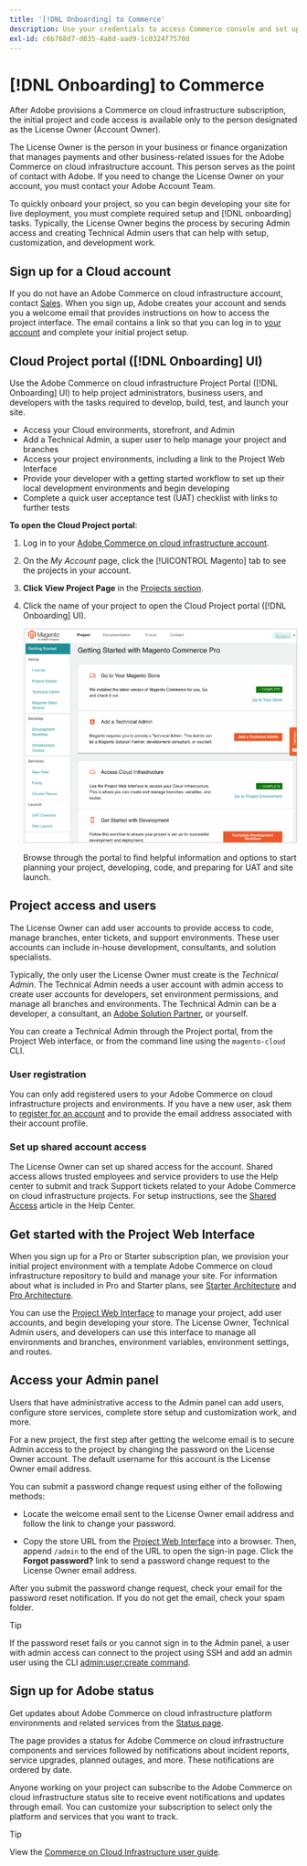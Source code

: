```yaml
---
title: '[!DNL Onboarding] to Commerce'
description: Use your credentials to access Commerce console and set up a Commerce on cloud infrastructure project.
exl-id: c6b768d7-d835-4a8d-aad9-1c0324f7570d
---
```

# [!DNL Onboarding] to Commerce

After Adobe provisions a Commerce on cloud infrastructure subscription, the initial project and code access is available only to the person designated as the License Owner (Account Owner).

The License Owner is the person in your business or finance organization that manages payments and other business-related issues for the Adobe Commerce on cloud infrastructure account. This person serves as the point of contact with Adobe. If you need to change the License Owner on your account, you must contact your Adobe Account Team.

To quickly onboard your project, so you can begin developing your site for live deployment, you must complete required setup and [!DNL onboarding] tasks. Typically, the License Owner begins the process by securing Admin access and creating Technical Admin users that can help with setup, customization, and development work.

## Sign up for a Cloud account

If you do not have an Adobe Commerce on cloud infrastructure account, contact [Sales][]. When you sign up, Adobe creates your account and sends you a welcome email that provides instructions on how to access the project interface. The email contains a link so that you can log in to [your account](https://accounts.magento.cloud/user) and complete your initial project setup.

## Cloud Project portal ([!DNL Onboarding] UI)

Use the Adobe Commerce on cloud infrastructure Project Portal ([!DNL Onboarding] UI) to help project administrators, business users, and developers with the tasks required to develop, build, test, and launch your site.

- Access your Cloud environments, storefront, and Admin
- Add a Technical Admin, a super user to help manage your project and branches
- Access your project environments, including a link to the Project Web Interface
- Provide your developer with a getting started workflow to set up their local development environments and begin developing
- Complete a quick user acceptance test (UAT) checklist with links to further tests

**To open the Cloud Project portal**:

1. Log in to your [Adobe Commerce on cloud infrastructure account](https://account.magento.com/customer/account/).

1. On the _My Account_ page, click the [!UICONTROL Magento] tab to see the projects in your account.

1. **Click View Project Page** in the [Projects section](https://cloud.magento.com/cloud/project/subscriptions/).

1. Click the name of your project to open the Cloud Project portal ([!DNL Onboarding] UI).

   ![Cloud project portal](../assets/onboarding-ui.png)

   Browse through the portal to find helpful information and options to start planning your project, developing, code, and preparing for UAT and site launch.

## Project access and users

The License Owner can add user accounts to provide access to code, manage
branches, enter tickets, and support environments. These user accounts can include in-house development, consultants, and solution specialists.

Typically, the only user the License Owner must create is the _Technical Admin_. The Technical Admin needs a user account with admin access to create user accounts for developers, set environment permissions, and manage all branches and environments. The Technical Admin can be a developer, a consultant, an [Adobe Solution Partner](https://business.adobe.com/products/magento/partners.html), or yourself.

You can create a Technical Admin through the Project portal, from the Project Web interface, or from the command line using the `magento-cloud` CLI.

### User registration

You can only add registered users to your Adobe Commerce on cloud infrastructure projects and environments. If you have a new user, ask them to [register for an account](https://account.magento.com/customer/account/login/) and to provide the email address associated with their account profile.

### Set up shared account access

The License Owner can set up shared access for the account. Shared access allows trusted employees and service providers to use the Help center to submit and track Support tickets related to your Adobe Commerce on cloud infrastructure projects. For setup instructions, see the [Shared Access][] article in the Help Center.

## Get started with the Project Web Interface

When you sign up for a Pro or Starter subscription plan, we provision your initial project environment with a template Adobe Commerce on cloud infrastructure repository to build and manage your site. For information about what is included in Pro and Starter plans, see [Starter Architecture](../cloud-guide/architecture/starter-architecture.md) and [Pro Architecture](../cloud-guide/architecture/pro-architecture.md).

You can use the [Project Web Interface](../cloud-guide/project/overview.md) to manage your project, add user accounts, and begin developing your store. The License Owner, Technical Admin users, and developers can use this interface to manage all environments and branches, environment variables, environment settings, and routes.

## Access your Admin panel

Users that have administrative access to the Admin panel can add users, configure store services, complete store setup and customization work, and more.

For a new project, the first step after getting the welcome email is to secure Admin access to the project by changing the password on the License Owner account. The default username for this account is the License Owner email address.

You can submit a password change request using either of the following methods:

- Locate the welcome email sent to the License Owner email address and follow the link to change your password.

- Copy the store URL from the [Project Web Interface](../cloud-guide/project/overview.md) into a browser. Then, append `/admin` to the end of the URL to open the sign-in page. Click the **Forgot password?** link to send a password change request to the License Owner email address.

After you submit the password change request, check your email for the password reset notification. If you do not get the email, check your spam folder.

>[!TIP]
>
>If the password reset fails or you cannot sign in to the Admin panel, a user with admin access can connect to the project using SSH and add an admin user using the CLI [admin:user:create command](https://experienceleague.adobe.com/docs/commerce-operations/installation-guide/tutorials/admin.html).

## Sign up for Adobe status

Get updates about Adobe Commerce on cloud infrastructure platform environments and related services from the [Status page][].

The page provides a status for Adobe Commerce on cloud infrastructure components and services followed by notifications about incident reports, service upgrades, planned outages, and more. These notifications are ordered by date.

Anyone working on your project can subscribe to the Adobe Commerce on cloud infrastructure status site to receive event notifications and updates through email. You can customize your subscription to select only the platform and services that you want to track.

>[!TIP]
>
>View the [Commerce on Cloud Infrastructure user guide](../cloud-guide/overview.md).

<!--Link references-->

[Sales]: https://business.adobe.com/products/magento/get-demo.html
[Shared Access]: https://experienceleague.adobe.com/docs/commerce-knowledge-base/kb/help-center-guide/magento-help-center-user-guide.html#shared-access
[Status page]: https://status.adobe.com/products/503473

